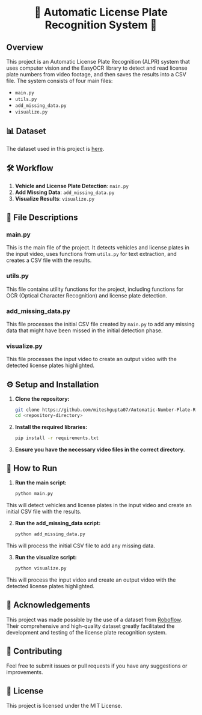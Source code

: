 <div align=center>
<h1> 🚗 Automatic License Plate Recognition System 🚗</h1>
</div>

## Overview

This project is an Automatic License Plate Recognition (ALPR) system that uses computer vision and the EasyOCR library to detect and read license plate numbers from video footage, and then saves the results into a CSV file. The system consists of four main files:

- `main.py`
- `utils.py`
- `add_missing_data.py`
- `visualize.py`

## 📊 Dataset

The dataset used in this project is [here](https://universe.roboflow.com/roboflow-universe-projects/license-plate-recognition-rxg4e/dataset/4).

## 🛠️ Workflow

1. **Vehicle and License Plate Detection**: `main.py`
2. **Add Missing Data**: `add_missing_data.py`
3. **Visualize Results**: `visualize.py`

## 📁 File Descriptions

### main.py

This is the main file of the project. It detects vehicles and license plates in the input video, uses functions from `utils.py` for text extraction, and creates a CSV file with the results.

### utils.py

This file contains utility functions for the project, including functions for OCR (Optical Character Recognition) and license plate detection.

### add_missing_data.py

This file processes the initial CSV file created by `main.py` to add any missing data that might have been missed in the initial detection phase.

### visualize.py

This file processes the input video to create an output video with the detected license plates highlighted.

## ⚙️ Setup and Installation

1. **Clone the repository:**
   ```bash
   git clone https://github.com/miteshgupta07/Automatic-Number-Plate-Recognition-System.git
   cd <repository-directory>

2. **Install the required libraries:**
   ```bash
   pip install -r requirements.txt

3. **Ensure you have the necessary video files in the correct directory.**

## 🚀 How to Run

1. **Run the main script:** 
   ```bash
   python main.py
   
This will detect vehicles and license plates in the input video and create an initial CSV file with the results.

2. **Run the add_missing_data script:**
   ```bash
   python add_missing_data.py
   
This will process the initial CSV file to add any missing data.

3. **Run the visualize script:**

   ```bash
   python visualize.py

This will process the input video and create an output video with the detected license plates highlighted.

## 🙏 Acknowledgements
This project was made possible by the use of a dataset from [Roboflow](https://roboflow.com/). Their comprehensive and high-quality dataset greatly facilitated the development and testing of the license plate recognition system.

## 🤝 Contributing
Feel free to submit issues or pull requests if you have any suggestions or improvements.

## 📜 License
This project is licensed under the MIT License.
